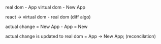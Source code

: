 real dom - App
virtual dom - New App 

react -> virtual dom - real dom  (diff algo)

actual change = New App - App = New  

actual change is updated to real dom = App -> New App;  (reconcilation)